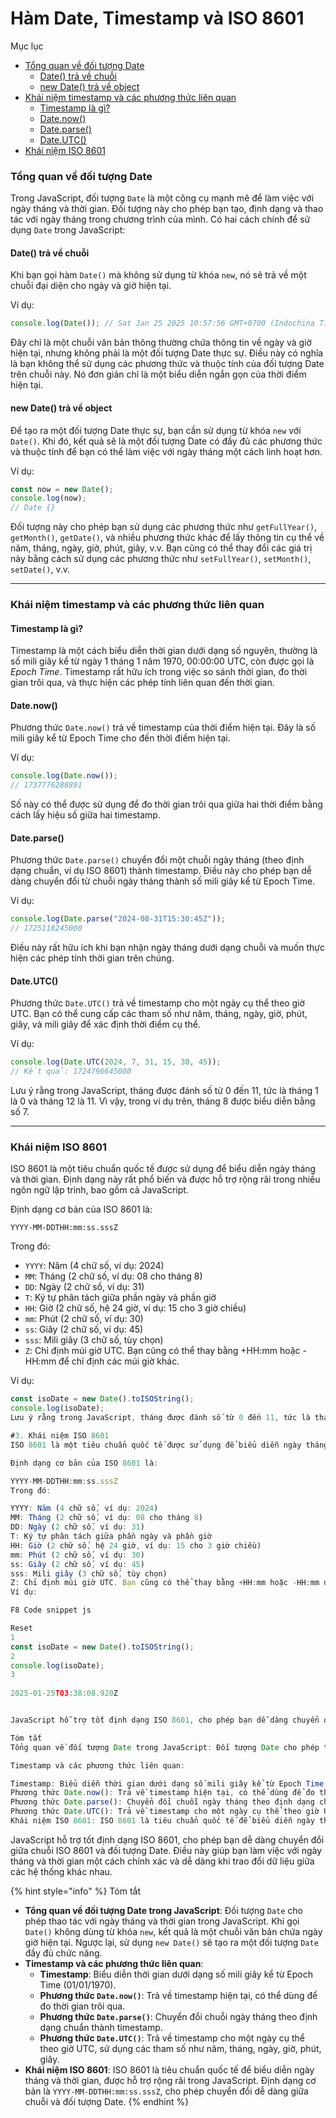 # Hàm Date, Timestamp và ISO 8601

Mục lục

* [Tổng quan về đối tượng Date](ham-date-timestamp-va-iso-8601.md#tong-quan-ve-doi-tuong-date)
  * [Date() trả về chuỗi](ham-date-timestamp-va-iso-8601.md#date-tra-ve-chuoi)
  * [new Date() trả về object](ham-date-timestamp-va-iso-8601.md#new-date-tra-ve-object)
* [Khái niệm timestamp và các phương thức liên quan](ham-date-timestamp-va-iso-8601.md#khai-niem-timestamp-va-cac-phuong-thuc-lien-quan)
  * [Timestamp là gì?](ham-date-timestamp-va-iso-8601.md#timestamp-la-gi)
  * [Date.now()](ham-date-timestamp-va-iso-8601.md#date.now)
  * [Date.parse()](ham-date-timestamp-va-iso-8601.md#date.parse)
  * [Date.UTC()](ham-date-timestamp-va-iso-8601.md#date.utc)
* [Khái niệm ISO 8601](ham-date-timestamp-va-iso-8601.md#khai-niem-iso-8601)

### Tổng quan về đối tượng Date

Trong JavaScript, đối tượng `Date` là một công cụ mạnh mẽ để làm việc với ngày tháng và thời gian. Đối tượng này cho phép bạn tạo, định dạng và thao tác với ngày tháng trong chương trình của mình. Có hai cách chính để sử dụng `Date` trong JavaScript:

#### Date() trả về chuỗi

Khi bạn gọi hàm `Date()` mà không sử dụng từ khóa `new`, nó sẽ trả về một chuỗi đại diện cho ngày và giờ hiện tại.

Ví dụ:

```javascript
console.log(Date()); // Sat Jan 25 2025 10:57:56 GMT+0700 (Indochina Time)
```

Đây chỉ là một chuỗi văn bản thông thường chứa thông tin về ngày và giờ hiện tại, nhưng không phải là một đối tượng Date thực sự. Điều này có nghĩa là bạn không thể sử dụng các phương thức và thuộc tính của đối tượng Date trên chuỗi này. Nó đơn giản chỉ là một biểu diễn ngắn gọn của thời điểm hiện tại.

#### new Date() trả về object

Để tạo ra một đối tượng Date thực sự, bạn cần sử dụng từ khóa `new` với `Date()`. Khi đó, kết quả sẽ là một đối tượng Date có đầy đủ các phương thức và thuộc tính để bạn có thể làm việc với ngày tháng một cách linh hoạt hơn.

Ví dụ:

```javascript
const now = new Date();
console.log(now);
// Date {}
```

Đối tượng này cho phép bạn sử dụng các phương thức như `getFullYear()`, `getMonth()`, `getDate()`, và nhiều phương thức khác để lấy thông tin cụ thể về năm, tháng, ngày, giờ, phút, giây, v.v. Bạn cũng có thể thay đổi các giá trị này bằng cách sử dụng các phương thức như `setFullYear()`, `setMonth()`, `setDate()`, v.v.

***

### Khái niệm timestamp và các phương thức liên quan

#### Timestamp là gì?

Timestamp là một cách biểu diễn thời gian dưới dạng số nguyên, thường là số mili giây kể từ ngày 1 tháng 1 năm 1970, 00:00:00 UTC, còn được gọi là _Epoch Time_. Timestamp rất hữu ích trong việc so sánh thời gian, đo thời gian trôi qua, và thực hiện các phép tính liên quan đến thời gian.

#### Date.now()

Phương thức `Date.now()` trả về timestamp của thời điểm hiện tại. Đây là số mili giây kể từ Epoch Time cho đến thời điểm hiện tại.

Ví dụ:

```javascript
console.log(Date.now());
// 1737776288891
```

Số này có thể được sử dụng để đo thời gian trôi qua giữa hai thời điểm bằng cách lấy hiệu số giữa hai timestamp.

#### Date.parse()

Phương thức `Date.parse()` chuyển đổi một chuỗi ngày tháng (theo định dạng chuẩn, ví dụ ISO 8601) thành timestamp. Điều này cho phép bạn dễ dàng chuyển đổi từ chuỗi ngày tháng thành số mili giây kể từ Epoch Time.

Ví dụ:

```javascript
console.log(Date.parse("2024-08-31T15:30:45Z"));
// 1725118245000
```

Điều này rất hữu ích khi bạn nhận ngày tháng dưới dạng chuỗi và muốn thực hiện các phép tính thời gian trên chúng.

#### Date.UTC()

Phương thức `Date.UTC()` trả về timestamp cho một ngày cụ thể theo giờ UTC. Bạn có thể cung cấp các tham số như năm, tháng, ngày, giờ, phút, giây, và mili giây để xác định thời điểm cụ thể.

Ví dụ:

```javascript
console.log(Date.UTC(2024, 7, 31, 15, 30, 45));
// Kết quả: 1724796645000
```

Lưu ý rằng trong JavaScript, tháng được đánh số từ 0 đến 11, tức là tháng 1 là 0 và tháng 12 là 11. Vì vậy, trong ví dụ trên, tháng 8 được biểu diễn bằng số 7.

***

### Khái niệm ISO 8601

ISO 8601 là một tiêu chuẩn quốc tế được sử dụng để biểu diễn ngày tháng và thời gian. Định dạng này rất phổ biến và được hỗ trợ rộng rãi trong nhiều ngôn ngữ lập trình, bao gồm cả JavaScript.

Định dạng cơ bản của ISO 8601 là:

```shell
YYYY-MM-DDTHH:mm:ss.sssZ
```

Trong đó:

* `YYYY`: Năm (4 chữ số, ví dụ: 2024)
* `MM`: Tháng (2 chữ số, ví dụ: 08 cho tháng 8)
* `DD`: Ngày (2 chữ số, ví dụ: 31)
* `T`: Ký tự phân tách giữa phần ngày và phần giờ
* `HH`: Giờ (2 chữ số, hệ 24 giờ, ví dụ: 15 cho 3 giờ chiều)
* `mm`: Phút (2 chữ số, ví dụ: 30)
* `ss`: Giây (2 chữ số, ví dụ: 45)
* `sss`: Mili giây (3 chữ số, tùy chọn)
* `Z`: Chỉ định múi giờ UTC. Bạn cũng có thể thay bằng +HH:mm hoặc -HH:mm để chỉ định các múi giờ khác.

Ví dụ:

```javascript
const isoDate = new Date().toISOString();
console.log(isoDate);
Lưu ý rằng trong JavaScript, tháng được đánh số từ 0 đến 11, tức là tháng 1 là 0 và tháng 12 là 11. Vì vậy, trong ví dụ trên, tháng 8 được biểu diễn bằng số 7.

#3. Khái niệm ISO 8601
ISO 8601 là một tiêu chuẩn quốc tế được sử dụng để biểu diễn ngày tháng và thời gian. Định dạng này rất phổ biến và được hỗ trợ rộng rãi trong nhiều ngôn ngữ lập trình, bao gồm cả JavaScript.

Định dạng cơ bản của ISO 8601 là:

YYYY-MM-DDTHH:mm:ss.sssZ
Trong đó:

YYYY: Năm (4 chữ số, ví dụ: 2024)
MM: Tháng (2 chữ số, ví dụ: 08 cho tháng 8)
DD: Ngày (2 chữ số, ví dụ: 31)
T: Ký tự phân tách giữa phần ngày và phần giờ
HH: Giờ (2 chữ số, hệ 24 giờ, ví dụ: 15 cho 3 giờ chiều)
mm: Phút (2 chữ số, ví dụ: 30)
ss: Giây (2 chữ số, ví dụ: 45)
sss: Mili giây (3 chữ số, tùy chọn)
Z: Chỉ định múi giờ UTC. Bạn cũng có thể thay bằng +HH:mm hoặc -HH:mm để chỉ định các múi giờ khác.
Ví dụ:

F8 Code snippet js

Reset
1
const isoDate = new Date().toISOString();
2
console.log(isoDate);
3
​
2025-01-25T03:38:08.920Z


JavaScript hỗ trợ tốt định dạng ISO 8601, cho phép bạn dễ dàng chuyển đổi giữa chuỗi ISO 8601 và đối tượng Date. Điều này giúp bạn làm việc với ngày tháng và thời gian một cách chính xác và dễ dàng khi trao đổi dữ liệu giữa các hệ thống khác nhau.

Tóm tắt
Tổng quan về đối tượng Date trong JavaScript: Đối tượng Date cho phép thao tác với ngày tháng và thời gian trong JavaScript. Khi gọi Date() không dùng từ khóa new, kết quả là một chuỗi văn bản chứa ngày giờ hiện tại. Ngược lại, sử dụng new Date() sẽ tạo ra một đối tượng Date đầy đủ chức năng.

Timestamp và các phương thức liên quan:

Timestamp: Biểu diễn thời gian dưới dạng số mili giây kể từ Epoch Time (01/01/1970).
Phương thức Date.now(): Trả về timestamp hiện tại, có thể dùng để đo thời gian trôi qua.
Phương thức Date.parse(): Chuyển đổi chuỗi ngày tháng theo định dạng chuẩn thành timestamp.
Phương thức Date.UTC(): Trả về timestamp cho một ngày cụ thể theo giờ UTC, sử dụng các tham số như năm, tháng, ngày, giờ, phút, giây.
Khái niệm ISO 8601: ISO 8601 là tiêu chuẩn quốc tế để biểu diễn ngày tháng và thời gian, được hỗ trợ rộng rãi trong JavaScript. Định dạng cơ bản là YYYY-MM-DDTHH:mm
```

JavaScript hỗ trợ tốt định dạng ISO 8601, cho phép bạn dễ dàng chuyển đổi giữa chuỗi ISO 8601 và đối tượng Date. Điều này giúp bạn làm việc với ngày tháng và thời gian một cách chính xác và dễ dàng khi trao đổi dữ liệu giữa các hệ thống khác nhau.

{% hint style="info" %}
Tóm tắt

* **Tổng quan về đối tượng Date trong JavaScript**: Đối tượng `Date` cho phép thao tác với ngày tháng và thời gian trong JavaScript. Khi gọi `Date()` không dùng từ khóa `new`, kết quả là một chuỗi văn bản chứa ngày giờ hiện tại. Ngược lại, sử dụng `new Date()` sẽ tạo ra một đối tượng `Date` đầy đủ chức năng.
* **Timestamp và các phương thức liên quan**:
  * **Timestamp**: Biểu diễn thời gian dưới dạng số mili giây kể từ Epoch Time (01/01/1970).
  * **Phương thức `Date.now()`**: Trả về timestamp hiện tại, có thể dùng để đo thời gian trôi qua.
  * **Phương thức `Date.parse()`**: Chuyển đổi chuỗi ngày tháng theo định dạng chuẩn thành timestamp.
  * **Phương thức `Date.UTC()`**: Trả về timestamp cho một ngày cụ thể theo giờ UTC, sử dụng các tham số như năm, tháng, ngày, giờ, phút, giây.
* **Khái niệm ISO 8601**: ISO 8601 là tiêu chuẩn quốc tế để biểu diễn ngày tháng và thời gian, được hỗ trợ rộng rãi trong JavaScript. Định dạng cơ bản là `YYYY-MM-DDTHH:mm:ss.sssZ`, cho phép chuyển đổi dễ dàng giữa chuỗi và đối tượng Date.
{% endhint %}

